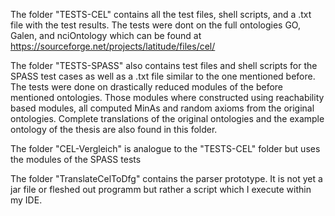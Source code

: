 The folder "TESTS-CEL" contains all the test files, shell scripts, and a .txt file with the test results. 
The tests were dont on the full ontologies GO, Galen, and nciOntology 
which can be found at https://sourceforge.net/projects/latitude/files/cel/

The folder "TESTS-SPASS" also contains test files and shell scripts for 
the SPASS test cases as well as a .txt file similar to the one mentioned before.
The tests were done on drastically reduced modules of the before mentioned ontologies. 
Those modules where constructed using reachability based modules, all computed MinAs and random
axioms from the original ontologies. Complete translations of the original ontologies and the 
example ontology of the thesis are also found in this folder.

The folder "CEL-Vergleich" is analogue to the "TESTS-CEL" folder but uses the modules of the SPASS tests

The folder "TranslateCelToDfg" contains the parser prototype. It is not yet a jar file or fleshed out programm but rather a script
which I execute within my IDE.

